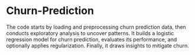 # Churn-Prediction
The code starts by loading and preprocessing churn prediction data, then conducts exploratory analysis to uncover patterns. It builds a logistic regression model for churn prediction, evaluates its performance, and optionally applies regularization. Finally, it draws insights to mitigate churn.
